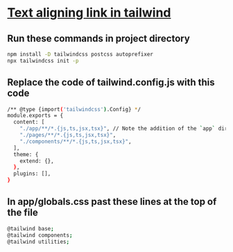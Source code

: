  #  [Text aligning link in tailwind ](https://tailwindcss.com/docs/text-align)
## Run these commands in project directory

```bash
npm install -D tailwindcss postcss autoprefixer
npx tailwindcss init -p
```
## Replace the code of  tailwind.config.js with this code
```bash
/** @type {import('tailwindcss').Config} */
module.exports = {
  content: [
    "./app/**/*.{js,ts,jsx,tsx}", // Note the addition of the `app` directory.
    "./pages/**/*.{js,ts,jsx,tsx}",
    "./components/**/*.{js,ts,jsx,tsx}",
  ],
  theme: {
    extend: {},
  },
  plugins: [],
}
```

##  In app/globals.css past these lines at the top of the file
```bash
@tailwind base;
@tailwind components;
@tailwind utilities;
```
